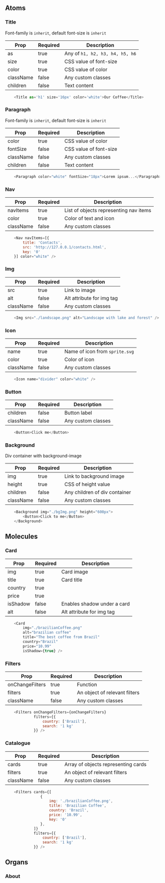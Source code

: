 ## Atoms


### Title

Font-family is `inherit`, default font-size is `inherit`

Prop | Required | Description
--- | --- | ---
as | true | Any of `h1, h2, h3, h4, h5, h6`
size | true | CSS value of font-size
color | true | CSS value of color
className | false | Any custom classes
children | false | Text content

```javascript
    <Title as='h1' size='16px' color='white'>Our Coffee</Title>
```

### Paragraph

Font-family is `inherit`, default font-size is `inherit`


Prop | Required | Description
--- | --- | ---
color | true | CSS value of color
fontSize | false | CSS value of font-size
className | false | Any custom classes
children | false | Text content

```javascript
    <Paragraph color="white" fontSize="18px">Lorem ipsum...</Paragraph>
```

### Nav

Prop | Required | Description
--- | --- | ---
navItems | true | List of objects representing nav items
color | true | Color of text and icon
className | false | Any custom classes

```javascript
    <Nav navItems=[{
        title: 'Contacts',
        src: 'http://127.0.0.1/contacts.html',
        key: '0'
    }] color="white" />
```

### Img

Prop | Required | Description
--- | --- | ---
src | true | Link to image
alt | false | Alt attribute for img tag
className | false | Any custom classes

```javascript
    <Img src="./landscape.png" alt="Landscape with lake and forest" />
```

### Icon

Prop | Required | Description
--- | --- | ---
name | true | Name of icon from `sprite.svg`
color | true | Color of icon
className | false | Any custom classes

```javascript
    <Icon name="divider" color="white" />
```

### Button

Prop | Required | Description
--- | --- | ---
children | false | Button label
className | false | Any custom classes

```javascript
    <Button>Click me</Button>
```

### Background

Div container with background-image

Prop | Required | Description
--- | --- | ---
img | true | Link to background image
height | true | CSS of height value
children | false | Any children of div container
className | false | Any custom classes 

```javascript
    <Background img="./bgImg.png" height="600px">
        <Button>Click to me</Button>
    </Background>
```

## Molecules

### Card

Prop | Required | Description
--- | --- | ---
img | true | Card image
title | true | Card title
country | true | 
price | true |
isShadow | false | Enables shadow under a card
alt | false | Alt attribute for img tag

```javascript
    <Card 
        img="./brazilianCoffee.png"
        alt="brazilian coffee"
        title="The best coffee from Brazil"
        country="Brazil"
        price="10.99"
        isShadow={true} />
```

### Filters

Prop | Required | Description
--- | --- | ---
onChangeFilters | true | Function
filters | true | An object of relevant filters 
className | false | Any custom classes

```javascript
    <Filters onChangeFilters={onChangeFilters} 
             filters={{
                 country: ['Brazil'],
                 search: '1 kg'
             }} />
```

### Catalogue 

Prop | Required | Description
--- | --- | ---
cards | true | Array of objects representing cards
filters | true | An object of relevant filters
className | false | Any custom classes

```javascript
    <Filters cards={[
                {
                    img: './brazilianCoffee.png',
                    title: 'Brazilian Coffee',
                    country: 'Brazil',
                    price: '10.99',
                    key: '0'
                },
             ]}
             filters={{
                 country: ['Brazil'],
                 search: '1 kg'
             }} />
```

## Organs

### About



